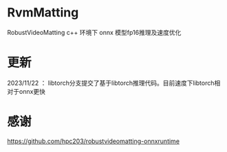 # RvmMatting
RobustVideoMatting c++ 环境下 onnx 模型fp16推理及速度优化

# 更新
2023/11/22 ： libtorch分支提交了基于libtorch推理代码。目前速度下libtorch相对于onnx更快

# 感谢
https://github.com/hpc203/robustvideomatting-onnxruntime
